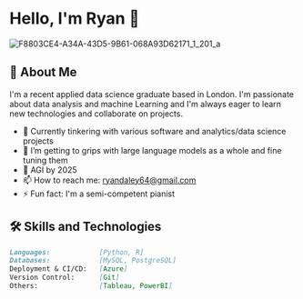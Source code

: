 # Hello, I'm Ryan 👋

![F8803CE4-A34A-43D5-9B61-068A93D62171_1_201_a](https://user-images.githubusercontent.com/113039811/225420283-711d258c-1147-4528-b87e-115345bed189.jpeg)



## 🌟 About Me

I'm a recent applied data science graduate based in London. I'm passionate about data analysis and machine Learning and I'm always eager to learn new technologies and collaborate on projects.

- 🔭 Currently tinkering with various software and analytics/data science projects
- 🌱 I’m getting to grips with large language models as a whole and fine tuning them
- 🤔 AGI by 2025
- 📫 How to reach me: ryandaley64@gmail.com
- ⚡ Fun fact: I'm a semi-competent pianist

## 🛠️ Skills and Technologies

```markdown
Languages:            [Python, R]
Databases:            [MySQL, PostgreSQL]
Deployment & CI/CD:   [Azure]
Version Control:      [Git]
Others:               [Tableau, PowerBI]

